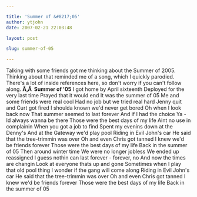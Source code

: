 ```yaml
---

title: 'Summer of &#8217;05'
author: ytjohn
date: 2007-02-21 22:03:48

layout: post

slug: summer-of-05

---
```

Talking with some friends got me thinking about the Summer of 2005.  Thinking about that reminded me of a song, which I quickly parodied.  There's a lot of inside references here, so don't worry if you can't follow along.
<strong>Ã‚Â  Summer of '05</strong>
I got home by April sixteenth
Deployed for the very last time
Prayed that it would end
It was the summer of 05
Me and some friends were real cool
Had no job but we tried real hard
Jenny quit and Curt got fired
I shoulda known we'd never get bored
Oh when I look back now
That summer seemed to last forever
And if I had the choice
Ya - Id always wanna be there
Those were the best days of my life
Aint no use in complainin
When you got a job to find
Spent my evenins down at the Denny's
And at the Gateway we'd play pool
Riding in Evil John's car
He said that the tree-trimmin was over
Oh and even Chris got tanned
I knew we'd be friends forever
Those were the best days of my life
Back in the summer of 05
Then around winter time
We were no longer jobless
We ended up reassigned
I guess nothin can last forever - forever, no
And now the times are changin
Look at everyone thats up and gone
Sometimes when I play that old pool thing
I wonder if the gang will come along
Riding in Evil John's car
He said that the tree-trimmin was over
Oh and even Chris got tanned
I knew we'd be friends forever
Those were the best days of my life
Back in the summer of 05
